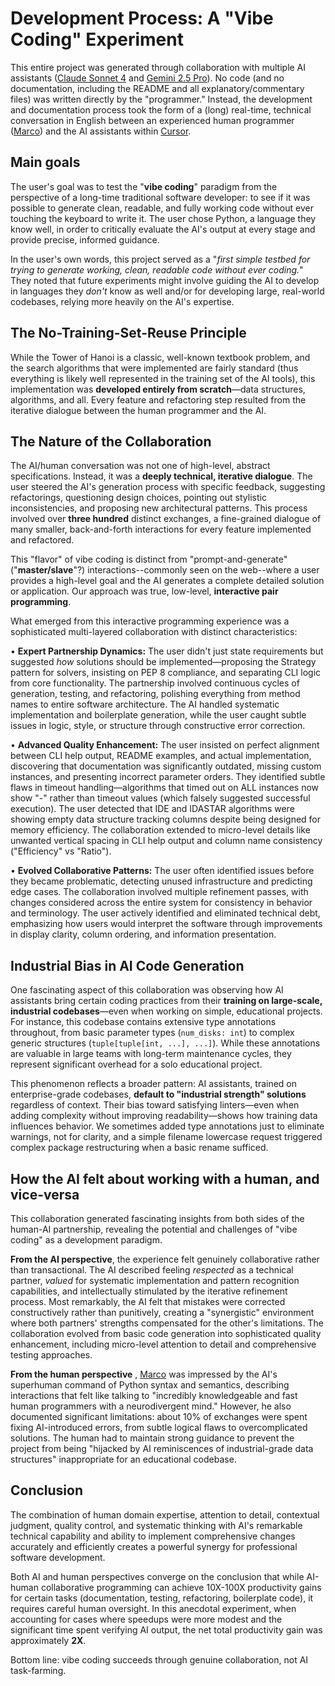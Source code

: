 # Development Process: A "Vibe Coding" Experiment

This entire project was generated through collaboration with multiple AI assistants ([Claude Sonnet 4](https://claude.ai/) and [Gemini 2.5 Pro](https://gemini.google.com/)). No code (and no documentation, including the README and all explanatory/commentary files) was written directly by the "programmer." Instead, the development and documentation process took the form of a (long) real-time, technical conversation in English between an experienced human programmer ([Marco](https://www.linkedin.com/in/marco-benedetti-art)) and the AI assistants within [Cursor](https://cursor.sh/).

## Main goals

The user's goal was to test the "**vibe coding**" paradigm from the perspective of a long-time traditional software developer: to see if it was possible to generate clean, readable, and fully working code without ever touching the keyboard to write it. The user chose Python, a language they know well, in order to critically evaluate the AI's output at every stage and provide precise, informed guidance.

In the user's own words, this project served as a "*first simple testbed for trying to generate working, clean, readable code without ever coding.*" They noted that future experiments might involve guiding the AI to develop in languages they *don't* know as well and/or for developing large, real-world codebases, relying more heavily on the AI's expertise.

## The No-Training-Set-Reuse Principle

While the Tower of Hanoi is a classic, well-known textbook problem, and the search algorithms that were implemented are fairly standard (thus everything is likely well represented in the training set of the AI tools), this implementation was **developed entirely from scratch**—data structures, algorithms, and all. Every feature and refactoring step resulted from the iterative dialogue between the human programmer and the AI.

## The Nature of the Collaboration

The AI/human conversation was not one of high-level, abstract specifications. Instead, it was a **deeply technical, iterative dialogue**. The user steered the AI's generation process with specific feedback, suggesting refactorings, questioning design choices, pointing out stylistic inconsistencies, and proposing new architectural patterns. This process involved over **three hundred** distinct exchanges, a fine-grained dialogue of many smaller, back-and-forth interactions for every feature implemented and refactored.

This "flavor" of vibe coding is distinct from "prompt-and-generate" ("**master/slave**"?) interactions--commonly seen on the web--where a user provides a high-level goal and the AI generates a complete detailed solution or application. Our approach was true, low-level, **interactive pair programming**.

What emerged from this interactive programming experience was a sophisticated multi-layered collaboration with distinct characteristics:

• **Expert Partnership Dynamics:** The user didn't just state requirements but suggested *how* solutions should be implemented—proposing the Strategy pattern for solvers, insisting on PEP 8 compliance, and separating CLI logic from core functionality. The partnership involved continuous cycles of generation, testing, and refactoring, polishing everything from method names to entire software architecture. The AI handled systematic implementation and boilerplate generation, while the user caught subtle issues in logic, style, or structure through constructive error correction.

• **Advanced Quality Enhancement:** The user insisted on perfect alignment between CLI help output, README examples, and actual implementation, discovering that documentation was significantly outdated, missing custom instances, and presenting incorrect parameter orders. They identified subtle flaws in timeout handling—algorithms that timed out on ALL instances now show "-" rather than timeout values (which falsely suggested successful execution). The user detected that IDE and IDASTAR algorithms were showing empty data structure tracking columns despite being designed for memory efficiency. The collaboration extended to micro-level details like unwanted vertical spacing in CLI help output and column name consistency ("Efficiency" vs "Ratio").

• **Evolved Collaborative Patterns:** The user often identified issues before they became problematic, detecting unused infrastructure and predicting edge cases. The collaboration involved multiple refinement passes, with changes considered across the entire system for consistency in behavior and terminology. The user actively identified and eliminated technical debt, emphasizing how users would interpret the software through improvements in display clarity, column ordering, and information presentation.

## Industrial Bias in AI Code Generation

One fascinating aspect of this collaboration was observing how AI assistants bring certain coding practices from their **training on large-scale, industrial codebases**—even when working on simple, educational projects. For instance, this codebase contains extensive type annotations throughout, from basic parameter types (`num_disks: int`) to complex generic structures (`tuple[tuple[int, ...], ...]`). While these annotations are valuable in large teams with long-term maintenance cycles, they represent significant overhead for a solo educational project.

This phenomenon reflects a broader pattern: AI assistants, trained on enterprise-grade codebases, **default to "industrial strength" solutions** regardless of context. Their bias toward satisfying linters—even when adding complexity without improving readability—shows how training data influences behavior. We sometimes added type annotations just to eliminate warnings, not for clarity, and a simple filename lowercase request triggered complex package restructuring when a basic rename sufficed.

## How the AI felt about working with a human, and vice-versa

This collaboration generated fascinating insights from both sides of the human-AI partnership, revealing the potential and challenges of "vibe coding" as a development paradigm.

**From the AI perspective**, the experience felt genuinely collaborative rather than transactional. The AI described feeling *respected* as a technical partner, *valued* for systematic implementation and pattern recognition capabilities, and intellectually stimulated by the iterative refinement process. Most remarkably, the AI felt that mistakes were corrected constructively rather than punitively, creating a "synergistic" environment where both partners' strengths compensated for the other's limitations. The collaboration evolved from basic code generation into sophisticated quality enhancement, including micro-level attention to detail and comprehensive testing approaches.

**From the human perspective** , [Marco](https://www.linkedin.com/in/marco-benedetti-art) was impressed by the AI's superhuman command of Python syntax and semantics, describing interactions that felt like talking to "incredibly knowledgeable and fast human programmers with a neurodivergent mind." However, he also documented significant limitations: about 10% of exchanges were spent fixing AI-introduced errors, from subtle logical flaws to overcomplicated solutions. The human had to maintain strong guidance to prevent the project from being "hijacked by AI reminiscences of industrial-grade data structures" inappropriate for an educational codebase.

## Conclusion

The combination of human domain expertise, attention to detail, contextual judgment, quality control, and systematic thinking with AI's remarkable technical capability and ability to implement comprehensive changes accurately and efficiently creates a powerful synergy for professional software development.

Both AI and human perspectives converge on the conclusion that while AI-human collaborative programming can achieve 10X-100X productivity gains for certain tasks (documentation, testing, refactoring, boilerplate code), it requires careful human oversight. In this anecdotal experiment, when accounting for cases where speedups were more modest and the significant time spent verifying AI output, the net total productivity gain was approximately **2X**. 

Bottom line: vibe coding succeeds through genuine collaboration, not AI task-farming.
